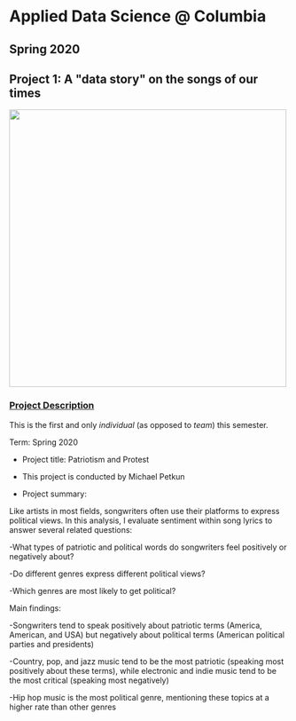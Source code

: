 ﻿# Applied Data Science @ Columbia
## Spring 2020
## Project 1: A "data story" on the songs of our times

<img src="figs/title1.jpeg" width="500">

### [Project Description](doc/)
This is the first and only *individual* (as opposed to *team*) this semester. 

Term: Spring 2020

+ Project title: Patriotism and Protest
+ This project is conducted by Michael Petkun

+ Project summary:

Like artists in most fields, songwriters often use their platforms to express political views. In this analysis, I evaluate sentiment within song lyrics to answer several related questions:

-What types of patriotic and political words do songwriters feel positively or negatively about?

-Do different genres express different political views?

-Which genres are most likely to get political?

Main findings:

-Songwriters tend to speak positively about patriotic terms (America, American, and USA) but negatively about political terms (American political parties and presidents)

-Country, pop, and jazz music tend to be the most patriotic (speaking most positively about these terms), while electronic and indie music tend to be the most critical (speaking most negatively)

-Hip hop music is the most political genre, mentioning these topics at a higher rate than other genres